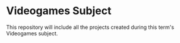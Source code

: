 # Videogames Subject
This repository will include all the projects created during this term's Videogames subject.
